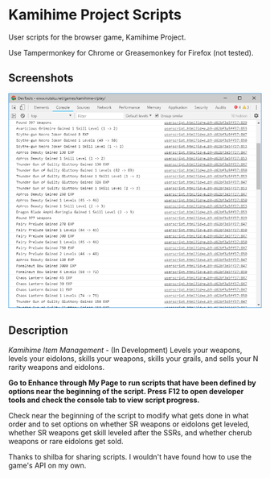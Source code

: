 # Kamihime Project Scripts

User scripts for the browser game, Kamihime Project.

Use Tampermonkey for Chrome or Greasemonkey for Firefox (not tested).

## Screenshots

![Screenshot 1](/screenshot_1.png "Screenshot of the developer tools console")

## Description

_Kamihime Item Management_ - (In Development) Levels your weapons, levels
your eidolons, skills your weapons, skills your grails, and sells your N
rarity weapons and eidolons.

**Go to Enhance through My Page to run scripts that have been defined by
options near the beginning of the script. Press F12 to open developer tools
and check the console tab to view script progress.**

Check near the beginning of the script to modify what gets done in what
order and to set options on whether SR weapons or eidolons get leveled,
whether SR weapons get skill leveled after the SSRs, and whether cherub
weapons or rare eidolons get sold.

Thanks to shilba for sharing scripts. I wouldn't have found how to use the
game's API on my own.